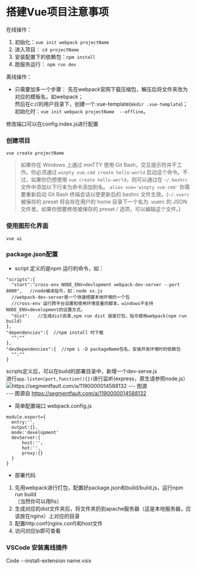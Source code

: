 # 搭建Vue项目注意事项

在线操作：
1. 初始化：`vue init webpack projectName`
2. 进入项目： `cd projectName`
3. 安装配置下的依赖包：`npm install`
4. 跑服务运行： `npm run dev`

离线操作：  
* 只需要加多一个步骤：
先在webpack官网下载压缩包，解压后将文件夹改为对应的模板名，如webpack；  
然后在c://的用户目录下，创建一个.vue-template(`mkdir .vue-template`)；  
初始化时：`vue init webpack projectName  --offline`。

修改端口可以在config.index.js进行配置

### 创建项目  
`vue create projectName`
> 如果你在 Windows 上通过 minTTY 使用 Git Bash，交互提示符并不工作。你必须通过 `winpty vue.cmd create hello-world` 启动这个命令。不过，如果你仍想使用 `vue create hello-world`，则可以通过在 `~/.bashrc` 文件中添加以下行来为命令添加别名。 `alias vue='winpty vue.cmd'` 你需要重新启动 Git Bash 终端会话以使更新后的 bashrc 文件生效。(`~/.vuerc`被保存的 preset 将会存在用户的 home 目录下一个名为 .vuerc 的 JSON 文件里。如果你想要修改被保存的 preset / 选项，可以编辑这个文件。)

### 使用图形化界面  
`vue ui`


### package.json配置
* script
定义的是npm 运行的命令，如：
```
"scripts":{
  "start":"cross-env NODE_ENV=devlopment webpack-dev-server --port 8000",   //node编译指令，如：node xx.js
  //webpack-dev-server是一个快速搭建本地环境的一个包
  //cross-env 运行跨平台设置和使用环境变量的脚本，windows不支持NODE_ENV=development的设置方式。
  "dist":   //生成dist资源,npm run dist 就是打包，指令使用webpack(npm run build)
},
"dependencies":{  //npm install 时下载
  "":""  
},
"devDependencies":{  //npm i -D packageName包名，安装开发环境时的依赖包
  "":""  
}
```
  scripts定义后，可以在build的部署目录中，新增一个dev-serve.js  
  进行`app.listen(port,function(){})`进行监听(express，原生请参照node.js）
![https://segmentfault.com/a/1190000014588132 --- 图源](https://segmentfault.com/img/bV9mWS?w=761&h=510)  
--- 图源自 https://segmentfault.com/a/1190000014588132  


* 简单配置端口
webpack.config.js
```
module.export={
  entry:'',
  output:{},
  mode:'development'
  devServer:{
      host:'',
      hot:'',
      proxy:{}
  }
}
```

* 部署代码
1. 先用webpack进行打包，配置好package.json和build/build.js，运行npm run build  
（当然你可以用fis）
2. 生成对应的dist文件夹后，将文件夹扔到apache服务器（这是本地服务器，应该放在nginx）上对应的目录
3. 配置http.conf(nginx.conf)和host文件
4. 访问对应Ip即可查看

### VSCode 安装离线插件
Code --install-extension name.vsix
